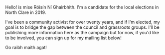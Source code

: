 
Hello! is mise Róisín Ní Ghairbhith. I'm a candidate for the local elections in North Clare in 2019. 

I've been a community activist for over twenty years, and if I'm elected, my
goal is to bridge the gap between the council and grassroots groups. I'll be
publishing more information here as the campaign but for now, if you'd like to
be involved, you can sign up for my mailing list below!

Go raibh maith agat!

